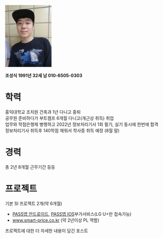 <img src="/images/my_picture.jpg" alt="my_picture" width="150"/>

**조성식 1991년 32세 남  010-6505-0303**

# 학력  
홍익대학교 조치원 건축과 1년 다니고 중퇴  
공무원 준비하다가 부트캠프 6개월 다니고(개근상 취득) 취업  
업무와 학점은행제 병행하고 2022년 정보처리기사 1회 필기, 실기 동시에 한번에 합격  
정보처리기사 취득후 140학점 채워서 학사증 취득 예정 (8월 말)  

# 경력
총 2년 8개월
근무기간 등등

# 프로젝트
기본 SI 프로젝트 2개(약 6개월)

- [PASS앱 안드로이드](https://play.google.com/store/apps/details?id=com.lguplus.smartotp),
[PASS앱 IOS](https://apps.apple.com/kr/app/pass-by-u/id1147394645)부가서비스(LG U+만 접속가능)  
- www.smart-price.co.kr (약 2년이상 PL 역할)

프로젝트에 대한 더 자세한 내용이 담긴 포스트
